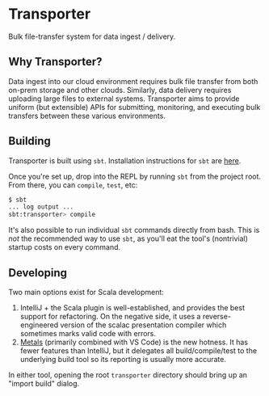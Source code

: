 # Transporter
Bulk file-transfer system for data ingest / delivery.

## Why Transporter?
Data ingest into our cloud environment requires bulk file transfer from both on-prem storage and other clouds.
Similarly, data delivery requires uploading large files to external systems. Transporter aims to provide uniform
(but extensible) APIs for submitting, monitoring, and executing bulk transfers between these various environments.

## Building
Transporter is built using `sbt`. Installation instructions for `sbt` are [here](https://www.scala-sbt.org/download.html).

Once you're set up, drop into the REPL by running `sbt` from the project root. From there, you can `compile`, `test`, etc:
```bash
$ sbt
... log output ...
sbt:transporter> compile
```

It's also possible to run individual `sbt` commands directly from bash. This is _not_ the recommended way to use `sbt`,
as you'll eat the tool's (nontrivial) startup costs on every command.

## Developing
Two main options exist for Scala development:
  1. IntelliJ + the Scala plugin is well-established, and provides the best support for refactoring. On the negative side,
     it uses a reverse-engineered version of the scalac presentation compiler which sometimes marks valid code with errors.
  2. [Metals](https://scalameta.org/metals/) (primarily combined with VS Code) is the new hotness. It has fewer features
     than IntelliJ, but it delegates all build/compile/test to the underlying build tool so its reporting is usually more accurate.

In either tool, opening the root `transporter` directory should bring up an "import build" dialog.
